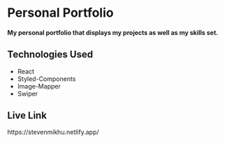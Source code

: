 <h1>Personal Portfolio</h1>
<h4>My personal portfolio that displays my projects as well as my skills set.</h4>

<h2>Technologies Used</h2>
<ul>
  <li>React</li>
  <li>Styled-Components</li>
  <li>Image-Mapper</li>
  <li>Swiper</li>
</ul>

<h2>Live Link</h2>
https://stevenmikhu.netlify.app/
